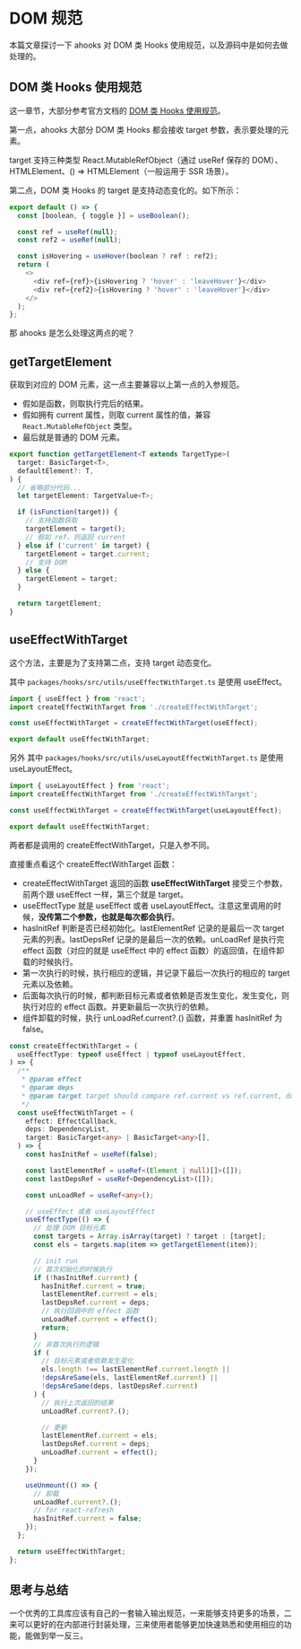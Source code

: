 # DOM 规范

本篇文章探讨一下 ahooks 对 DOM 类 Hooks 使用规范，以及源码中是如何去做处理的。

## DOM 类 Hooks 使用规范

这一章节，大部分参考官方文档的 [DOM 类 Hooks 使用规范](https://ahooks.js.org/zh-CN/guide/dom)。

第一点，ahooks 大部分 DOM 类 Hooks 都会接收 target 参数，表示要处理的元素。

target 支持三种类型 React.MutableRefObject（通过 useRef 保存的 DOM）、HTMLElement、() => HTMLElement（一般运用于 SSR 场景）。

第二点，DOM 类 Hooks 的 target 是支持动态变化的。如下所示：

```js
export default () => {
  const [boolean, { toggle }] = useBoolean();

  const ref = useRef(null);
  const ref2 = useRef(null);

  const isHovering = useHover(boolean ? ref : ref2);
  return (
    <>
      <div ref={ref}>{isHovering ? 'hover' : 'leaveHover'}</div>
      <div ref={ref2}>{isHovering ? 'hover' : 'leaveHover'}</div>
    </>
  );
};
```

那 ahooks 是怎么处理这两点的呢？

## getTargetElement

获取到对应的 DOM 元素，这一点主要兼容以上第一点的入参规范。

- 假如是函数，则取执行完后的结果。
- 假如拥有 current 属性，则取 current 属性的值，兼容 `React.MutableRefObject` 类型。
- 最后就是普通的 DOM 元素。

```ts
export function getTargetElement<T extends TargetType>(
  target: BasicTarget<T>,
  defaultElement?: T,
) {
  // 省略部分代码...
  let targetElement: TargetValue<T>;

  if (isFunction(target)) {
    // 支持函数获取
    targetElement = target();
    // 假如 ref，则返回 current
  } else if ('current' in target) {
    targetElement = target.current;
    // 支持 DOM
  } else {
    targetElement = target;
  }

  return targetElement;
}
```

## useEffectWithTarget

这个方法，主要是为了支持第二点，支持 target 动态变化。

其中 `packages/hooks/src/utils/useEffectWithTarget.ts` 是使用 useEffect。

```ts
import { useEffect } from 'react';
import createEffectWithTarget from './createEffectWithTarget';

const useEffectWithTarget = createEffectWithTarget(useEffect);

export default useEffectWithTarget;
```

另外 其中 `packages/hooks/src/utils/useLayoutEffectWithTarget.ts` 是使用 useLayoutEffect。

```ts
import { useLayoutEffect } from 'react';
import createEffectWithTarget from './createEffectWithTarget';

const useEffectWithTarget = createEffectWithTarget(useLayoutEffect);

export default useEffectWithTarget;
```

两者都是调用的 createEffectWithTarget，只是入参不同。

直接重点看这个 createEffectWithTarget 函数：

- createEffectWithTarget 返回的函数 **useEffectWithTarget** 接受三个参数，前两个跟 useEffect 一样，第三个就是 target。
- useEffectType 就是 useEffect 或者 useLayoutEffect。注意这里调用的时候，**没传第二个参数，也就是每次都会执行**。
- hasInitRef 判断是否已经初始化。lastElementRef 记录的是最后一次 target 元素的列表。lastDepsRef 记录的是最后一次的依赖。unLoadRef 是执行完 effect 函数（对应的就是 useEffect 中的 effect 函数）的返回值，在组件卸载的时候执行。
- 第一次执行的时候，执行相应的逻辑，并记录下最后一次执行的相应的 target 元素以及依赖。
- 后面每次执行的时候，都判断目标元素或者依赖是否发生变化，发生变化，则执行对应的 effect 函数。并更新最后一次执行的依赖。
- 组件卸载的时候，执行 unLoadRef.current?.() 函数，并重置 hasInitRef 为 false。

```ts
const createEffectWithTarget = (
  useEffectType: typeof useEffect | typeof useLayoutEffect,
) => {
  /**
   * @param effect
   * @param deps
   * @param target target should compare ref.current vs ref.current, dom vs dom, ()=>dom vs ()=>dom
   */
  const useEffectWithTarget = (
    effect: EffectCallback,
    deps: DependencyList,
    target: BasicTarget<any> | BasicTarget<any>[],
  ) => {
    const hasInitRef = useRef(false);

    const lastElementRef = useRef<(Element | null)[]>([]);
    const lastDepsRef = useRef<DependencyList>([]);

    const unLoadRef = useRef<any>();

    // useEffect 或者 useLayoutEffect
    useEffectType(() => {
      // 处理 DOM 目标元素
      const targets = Array.isArray(target) ? target : [target];
      const els = targets.map(item => getTargetElement(item));

      // init run
      // 首次初始化的时候执行
      if (!hasInitRef.current) {
        hasInitRef.current = true;
        lastElementRef.current = els;
        lastDepsRef.current = deps;
        // 执行回调中的 effect 函数
        unLoadRef.current = effect();
        return;
      }
      // 非首次执行的逻辑
      if (
        // 目标元素或者依赖发生变化
        els.length !== lastElementRef.current.length ||
        !depsAreSame(els, lastElementRef.current) ||
        !depsAreSame(deps, lastDepsRef.current)
      ) {
        // 执行上次返回的结果
        unLoadRef.current?.();

        // 更新
        lastElementRef.current = els;
        lastDepsRef.current = deps;
        unLoadRef.current = effect();
      }
    });

    useUnmount(() => {
      // 卸载
      unLoadRef.current?.();
      // for react-refresh
      hasInitRef.current = false;
    });
  };

  return useEffectWithTarget;
};
```

## 思考与总结

一个优秀的工具库应该有自己的一套输入输出规范，一来能够支持更多的场景，二来可以更好的在内部进行封装处理，三来使用者能够更加快速熟悉和使用相应的功能，能做到举一反三。
